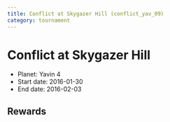 ```yaml
---
title: Conflict at Skygazer Hill (conflict_yav_09)
category: tournament
---
```

# Conflict at Skygazer Hill

  * Planet: Yavin 4
  * Start date: 2016-01-30
  * End date: 2016-02-03

## Rewards

